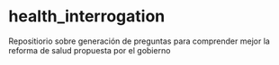 # health_interrogation
Repositiorio sobre generación de preguntas para comprender mejor la reforma de salud propuesta por el gobierno

